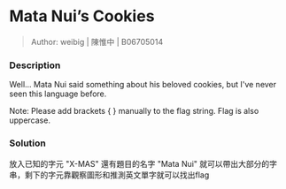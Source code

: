 # Mata Nui’s Cookies

> Author: weibig | 陳惟中 | B06705014

### Description

Well... Mata Nui said something about his beloved cookies, but I've never seen this language before.

Note: Please add brackets { } manually to the flag string. Flag is also uppercase.


### Solution

放入已知的字元 "X-MAS" 還有題目的名字 "Mata Nui" 就可以帶出大部分的字串，剩下的字元靠觀察圖形和推測英文單字就可以找出flag